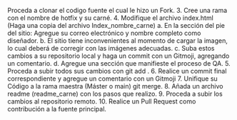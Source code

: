 Proceda a clonar el codigo fuente el cual le hizo un Fork.
3.	Cree una rama con el nombre de hotfix y su carné.
4.	Modifique el archivo index.html (Haga una copia del archivo Index_nombre_carne)
a.	En la sección del pie del sitio: Agregue su correo electrónico y nombre completo como diseñador. 
b.	El sitio tiene inconvenientes al momento de cargar la imagen, lo cual deberá de corregir con las imágenes adecuadas. 
c.	Suba estos cambios a su repositorio local y haga un commit con un Gitmoji, agregando un comentario.
d.	Agregue una sección que manifieste el proceso de QA.
5.	Proceda a subir todos sus cambios con git add .
6.	Realice un commit final correspondiente y agregue un comentario con un Gitmoji
7.	Unifique su Código a la rama maestra (Máster o main) git merge.
8.	Añada un archivo readme (readme_carne) con los pasos que realizo.
9.	Proceda a subir los cambios al repositorio remoto.
10.	Realice un Pull Request como contribución a la fuente principal.